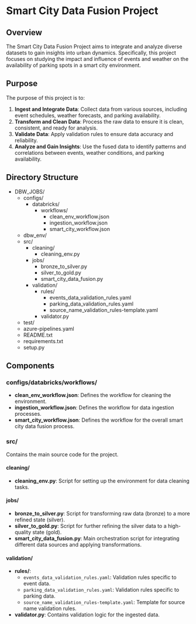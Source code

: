 # Smart City Data Fusion Project

## Overview
The Smart City Data Fusion Project aims to integrate and analyze diverse datasets to gain insights into urban dynamics. Specifically, this project focuses on studying the impact and influence of events and weather on the availability of parking spots in a smart city environment.

## Purpose
The purpose of this project is to:
1. **Ingest and Integrate Data**: Collect data from various sources, including event schedules, weather forecasts, and parking availability.
2. **Transform and Clean Data**: Process the raw data to ensure it is clean, consistent, and ready for analysis.
3. **Validate Data**: Apply validation rules to ensure data accuracy and reliability.
4. **Analyze and Gain Insights**: Use the fused data to identify patterns and correlations between events, weather conditions, and parking availability.

## Directory Structure

- DBW_JOBS/
  - configs/
    - databricks/
      - workflows/
        - clean_env_workflow.json
        - ingestion_workflow.json
        - smart_city_workflow.json
  - dbw_env/
  - src/
    - cleaning/
      - cleaning_env.py
    - jobs/
      - bronze_to_silver.py
      - silver_to_gold.py
      - smart_city_data_fusion.py
    - validation/
      - rules/
        - events_data_validation_rules.yaml
        - parking_data_validation_rules.yaml
        - source_name_validation_rules-template.yaml
      - validator.py
  - test/
  - azure-pipelines.yaml
  - README.txt
  - requirements.txt
  - setup.py

## Components

### configs/databricks/workflows/
- **clean_env_workflow.json**: Defines the workflow for cleaning the environment.
- **ingestion_workflow.json**: Defines the workflow for data ingestion processes.
- **smart_city_workflow.json**: Defines the workflow for the overall smart city data fusion process.

### src/
Contains the main source code for the project.

#### cleaning/
- **cleaning_env.py**: Script for setting up the environment for data cleaning tasks.

#### jobs/
- **bronze_to_silver.py**: Script for transforming raw data (bronze) to a more refined state (silver).
- **silver_to_gold.py**: Script for further refining the silver data to a high-quality state (gold).
- **smart_city_data_fusion.py**: Main orchestration script for integrating different data sources and applying transformations.

#### validation/
- **rules/**:
  - `events_data_validation_rules.yaml`: Validation rules specific to event data.
  - `parking_data_validation_rules.yaml`: Validation rules specific to parking data.
  - `source_name_validation_rules-template.yaml`: Template for source name validation rules.
- **validator.py**: Contains validation logic for the ingested data.